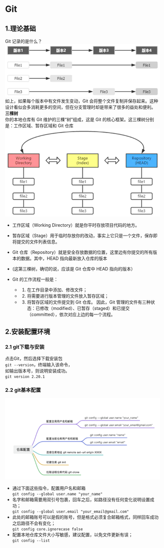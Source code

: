 # Git  
## 1.理论基础
Git 记录的是什么？  
![img.png](git-version-sketch-map.png)  
如上，如果每个版本中有文件发生变动，Git 会将整个文件复制并保存起来。这种设计看似会多消耗更多的空间，但在分支管理时却是带来了很多的益处和便利。  
**三棵树**  
你的本地仓库有 Git 维护的三棵“树”组成，这是 Git 的核心框架。这三棵树分别是：工作区域、暂存区域和 Git 仓库
![img.png](git-three-work-areas.png)  
+ 工作区域（Working Directory）就是你平时存放项目代码的地方。  
+ 暂存区域（Stage）用于临时存放你的改动，事实上它只是一个文件，保存即将提交的文件列表信息。  
+ Git 仓库（Repository）就是安全存放数据的位置，这里边有你提交的所有版本的数据。其中，HEAD 指向最新放入仓库的版本  
+ (这第三棵树，确切的说，应该是 Git 仓库中 HEAD 指向的版本）  

+  Git 的工作流程一般是：  
    + 1. 在工作目录中添加、修改文件；
     + 2. 将需要进行版本管理的文件放入暂存区域；
    + 3. 将暂存区域的文件提交到 Git 仓库。
   因此，Git 管理的文件有三种状态：已修改（modified）、已暂存（staged）和已提交（committed），依次对应上边的每一个流程。  

## 2.安装配置环境

### 2.1 git下载与安装
点击Git，然后选择下载安装包  
`git --version`，终端输入该命令，  
如输出版本号，则说明安装成功。  
`git version 2.20.1`
### 2.2 git基本配置
![img.png](git-config.png)  
+ 通过下面这些指令，配置用户名和邮箱  
`git config --global user.name "your_name"  `
+ 名字和邮箱需要用双引号包裹，回车之后，如路径没有任何变化说明设置成功；  
`git config --global user.email "your_email@gmail.com"  `
+ 此处的邮箱账号可以是假的账号，但是格式必须复合邮箱格式，同样回车成功之后路径不会有变化；  
`git config core.ignorecase false  `
+ 配置本地仓库文件大小写敏感，建议配置，以免文件更新有误；  
`git config --list  `
